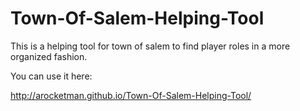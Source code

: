 # Town-Of-Salem-Helping-Tool
This is a helping tool for town of salem to find player roles in a more organized fashion.

You can use it here:

http://arocketman.github.io/Town-Of-Salem-Helping-Tool/
